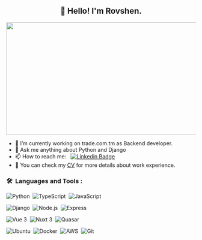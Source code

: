 <h2 align="center">👋 Hello! I'm Rovshen.</h2>
<p align="center"><img src="https://media.giphy.com/media/dWesBcTLavkZuG35MI/giphy.gif" width="600" height="300"  /></p>

- 🔭 I’m currently working on trade.com.tm as Backend developer.
- 💬 Ask me anything about Python and Django 
- 📫 How to reach me: &nbsp; [![Linkedin Badge](https://img.shields.io/badge/-Rovshen%20Tagangylyjov-blue?style=flat&logo=Linkedin&logoColor=white)](https://www.linkedin.com/in/rovshentagangylyjov)
- 📄 You can check my [CV](https://drive.google.com/file/d/1G_61DtS4x69FkZwNO926CK9BHDF9WE5m/view?usp=sharing) for more details about work experience.


### 🛠 &nbsp;Languages and Tools :

![Python](https://img.shields.io/badge/-Python-05122A?style=flat&logo=python)&nbsp;
![TypeScript](https://img.shields.io/badge/-TypeScript-05122A?style=flat&logo=typescript)&nbsp;
![JavaScript](https://img.shields.io/badge/-JavaScript-05122A?style=flat&logo=javascript)

![Django](https://img.shields.io/badge/-Django-05122A?style=flat&logo=django&logoColor=092E20)&nbsp;
![Node.js](https://img.shields.io/badge/-Node-05122A?style=flat&logo=node.js)&nbsp;
![Express](https://img.shields.io/badge/-Express-05122A?style=flat&logo=express)

![Vue 3](https://img.shields.io/badge/-Vue%203-05122A?style=flat&logo=vue.js)&nbsp;
![Nuxt 3](https://img.shields.io/badge/-Nuxt%203-05122A?style=flat&logo=nuxt.js)&nbsp;
![Quasar](https://img.shields.io/badge/-quasar-05122A?style=flat&logo=quasar)

![Ubuntu](https://img.shields.io/badge/-Ubuntu-05122A?style=flat&logo=ubuntu)&nbsp;
![Docker](https://img.shields.io/badge/-Docker-05122A?style=flat&logo=docker)&nbsp;
![AWS](https://img.shields.io/badge/-AWS-05122A?style=flat&logo=aws)&nbsp;
![Git](https://img.shields.io/badge/-Git-05122A?style=flat&logo=git)
